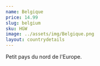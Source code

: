 ```yaml
---
name: Belgique
price: 14.99
slug: belgium
sku: HGW
image: ../assets/img/Belgique.png
layout: countrydetails
---
```

Petit pays du nord de l'Europe.
